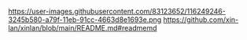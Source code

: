 https://user-images.githubusercontent.com/83123652/116249246-3245b580-a79f-11eb-91cc-4663d8e1693e.png
https://github.com/xin-lan/xinlan/blob/main/README.md#readmemd
